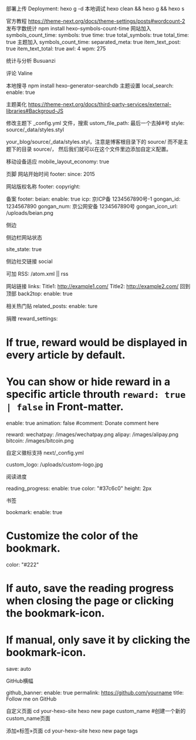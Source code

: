 部署上传
Deployment: hexo g -d
本地调试
hexo clean && hexo g && hexo s

官方教程 https://theme-next.org/docs/theme-settings/posts#wordcount-2
发布字数统计
npm install hexo-symbols-count-time
网站加入
symbols_count_time:
  symbols: true
  time: true
  total_symbols: true
  total_time: true
主题加入
symbols_count_time:
  separated_meta: true
  item_text_post: true
  item_text_total: true
  awl: 4
  wpm: 275

统计与分析
Busuanzi

评论 Valine

本地搜寻
npm install hexo-generator-searchdb
主题设置
local_search:
  enable: true


主题美化
https://theme-next.org/docs/third-party-services/external-libraries#Backgroud-JS

修改主题下 _config.yml 文件，搜索 ustom_file_path:
 最后一个去掉#号
style: source/_data/styles.styl

your_blog/source/_data/styles.styl，注意是博客根目录下的 source/ 而不是主题下的目录 source/，
然后我们就可以在这个文件里边添加自定义配置。

移动设备适应
mobile_layout_economy: true

页脚
网站开始时间
footer:
  since: 2015

网站版权名称
footer:
  copyright:

备案
footer:
  beian:
    enable: true
    icp: 京ICP备 1234567890号-1
    gongan_id: 1234567890
    gongan_num: 京公网安备 1234567890号
    gongan_icon_url: /uploads/beian.png

侧边

侧边栏网站状态

site_state: true

侧边社交链接
social

可加 RSS: /atom.xml || rss

网站链接
links:
  Title1: http://example1.com/
  Title2: http://example2.com/
回到顶部
back2top:
  enable: true

相关热门贴
related_posts:
  enable: ture

捐赠
reward_settings:
  # If true, reward would be displayed in every article by default.
  # You can show or hide reward in a specific article throuth `reward: true | false` in Front-matter.
  enable: true
  animation: false
  #comment: Donate comment here

reward:
  wechatpay: /images/wechatpay.png
  alipay: /images/alipay.png
  bitcoin: /images/bitcoin.png




自定义徽标支持
next/_config.yml

custom_logo: /uploads/custom-logo.jpg




阅读进度

reading_progress:
  enable: true
  color: "#37c6c0"
  height: 2px

书签

bookmark:
  enable: true
  # Customize the color of the bookmark.
  color: "#222"
  # If auto, save the reading progress when closing the page or clicking the bookmark-icon.
  # If manual, only save it by clicking the bookmark-icon.
  save: auto

GitHub横幅

github_banner:
  enable: true
  permalink: https://github.com/yourname
  title: Follow me on GitHub


自定义页面
cd your-hexo-site
 hexo new page custom_name     #创建一个新的custom_name页面

添加«标签»页面
 cd your-hexo-site
 hexo new page tags

